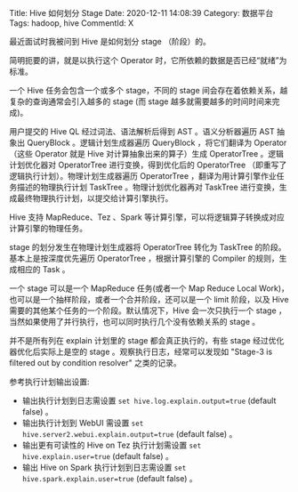 Title: Hive 如何划分 Stage
Date: 2020-12-11 14:08:39
Category: 数据平台
Tags: hadoop, hive
CommentId: X


<!-- PELICAN_END_SUMMARY -->

最近面试时我被问到 Hive 是如何划分 stage （阶段）的。

简明扼要的讲，就是以执行这个 Operator 时，它所依赖的数据是否已经“就绪”为标准。

一个 Hive 任务会包含一个或多个 stage，不同的 stage 间会存在着依赖关系，越复杂的查询通常会引入越多的 stage (而 stage 越多就需要越多的时间时间来完成)。

用户提交的 Hive QL 经过词法、语法解析后得到 AST 。语义分析器遍历 AST 抽象出 QueryBlock 。逻辑计划生成器遍历 QueryBlock ，将它们翻译为 Operator（这些 Operator 就是 Hive 对计算抽象出来的算子）生成 OperatorTree 。逻辑计划优化器对 OperatorTree 进行变换，得到优化后的 OperatorTree （即重写了逻辑执行计划）。物理计划生成器遍历 OperatorTree ，翻译为用计算引擎作业任务描述的物理执行计划 TaskTree 。物理计划优化器再对 TaskTree 进行变换，生成最终物理执行计划，以提交给计算引擎执行。

Hive 支持 MapReduce、Tez 、Spark 等计算引擎，可以将逻辑算子转换成对应计算引擎的物理任务。

stage 的划分发生在物理计划生成器将 OperatorTree 转化为 TaskTree 的阶段。基本上是按深度优先遍历 OperatorTree ，根据计算引擎的 Compiler 的规则，生成相应的 Task 。

一个 stage 可以是一个 MapReduce 任务(或者一个 Map Reduce Local Work)，也可以是一个抽样阶段，或者一个合并阶段，还可以是一个 limit 阶段，以及 Hive 需要的其他某个任务的一个阶段。默认情况下，Hive 会一次只执行一个 stage ，当然如果使用了并行执行，也可以同时执行几个没有依赖关系的 stage 。

并不是所有列在 explain 计划里的 stage 都会真正执行的，有些 stage 经过优化器优化后实际上是空的 stage 。观察执行日志，经常可以发现如 "Stage-3 is filtered out by condition resolver" 之类的记录。

参考执行计划输出设置:

- 输出执行计划到日志需设置 `set hive.log.explain.output=true` (default false) 。
- 输出执行计划到 WebUI 需设置 `set hive.server2.webui.explain.output=true` (default false) 。
- 输出更有可读性的 Hive on Tez 执行计划需设置 `set hive.explain.user=true` (default false) 。
- 输出 Hive on Spark 执行计划到日志需设置 `set hive.spark.explain.user=true` (default false) 。


